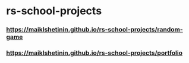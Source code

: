 # rs-school-projects
### https://maiklshetinin.github.io/rs-school-projects/random-game
### https://maiklshetinin.github.io/rs-school-projects/portfolio 
